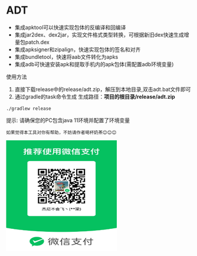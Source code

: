 # ADT

* 集成apktool可以快速实现包体的反编译和回编译
* 集成jar2dex、dex2jar，实现文件格式类型转换，可根据新旧dex快速生成增量包patch.dex
* 集成apksigner和zipalign，快速实现包体的签名和对齐
* 集成bundletool，快速将aab文件转化为apks
* 集成adb可快速安装apk和提取手机内的apk包体(需配置adb环境变量)


使用方法
1. 直接下载release中的release/adt.zip，解压到本地目录,双击adt.bat文件即可
2. 通过gradle的task命令生成      生成路径：**项目的根目录/release/adt.zip**
```
./gradlew release
```
提示:
请确保您的PC包含java 11环境并配置了环境变量
```
如果觉得本工具对你有帮助，不妨请作者喝杯奶茶😊😊😊
```

<img src="tools/base/wx_payment_code.jpg" width = "300" height = "300" />
